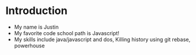 Introduction
==========
* My name is Justin
* My favorite code school path is Javascript!
* My skills include java/javascript and dos, Killing history using git rebase, powerhouse